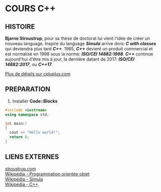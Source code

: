 # COURS C++
## HISTOIRE
**Bjarne Stroustrup**, pour sa thèse de doctorat lui vient l'idée de créer un
nouveau language. Inspiré du language **_Simula_** arrive donc **_C with classes_**
qui deviendra plus tard **_C++_**. 1985, **_C++_** devient un produit commercial
et est normalisé en 1998 sous la norme: **_ISO/CEI 14882:1998_**. **_C++_** continue
aujourd'hui d'être mis à jour, la dernière datant de 2017: **_ISO/CEI 14882:2017_**,
ou **_C++17_**.

[Plus de détails sur cpluplus.com](http://www.cplusplus.com/info/history/)<br/>

## PREPARATION
1. Installer **Code::Blocks**




```c++
#include <iostream>
using namespace std;

int main()
{
  cout << "Hello world!";
  return 0;
}
```

## LIENS EXTERNES
[stroustrup.com](http://www.stroustrup.com/)<br/>
[Wikipédia - Programmation orientée objet](https://fr.wikipedia.org/wiki/Programmation_orient%C3%A9e_objet)<br/>
[Wikipédia - Simula](https://fr.wikipedia.org/wiki/Simula)<br/>
[Wikipédia - C++](https://fr.wikipedia.org/wiki/Programmation_orient%C3%A9e_objet)
